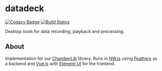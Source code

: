 # datadeck

[![Codacy Badge](https://api.codacy.com/project/badge/Grade/a027eb4df4b3495e984f0f1da2ddb358)](https://www.codacy.com/app/dasantonym/datadeck-nwjs?utm_source=github.com&amp;utm_medium=referral&amp;utm_content=Chamberlab/datadeck-nwjs&amp;utm_campaign=Badge_Grade) [![Build Status](https://travis-ci.org/Chamberlab/datadeck-nwjs.svg?branch=master)](https://travis-ci.org/Chamberlab/datadeck-nwjs)

Desktop tools for data recording, playback and processing.

## About

Implementation for our [ChamberLib](https://github.com/Chamberlab/node-chamberlib) library. Runs in [NW.js](https://nwjs.io/) using [Feathers](http://feathersjs.com/) as a backend and [Vue.js](https://vuejs.org/) with [Element UI](http://element.eleme.io/) for the frontend.
